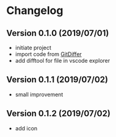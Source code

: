 # Changelog

## Version 0.1.0 (2019/07/01)

* initiate project
* import code from [GitDiffer](https://github.com/Aghabeiki/gitdiffer)
* add difftool for file in vscode explorer

## Version 0.1.1 (2019/07/02)

* small improvement

## Version 0.1.2 (2019/07/02)

* add icon
